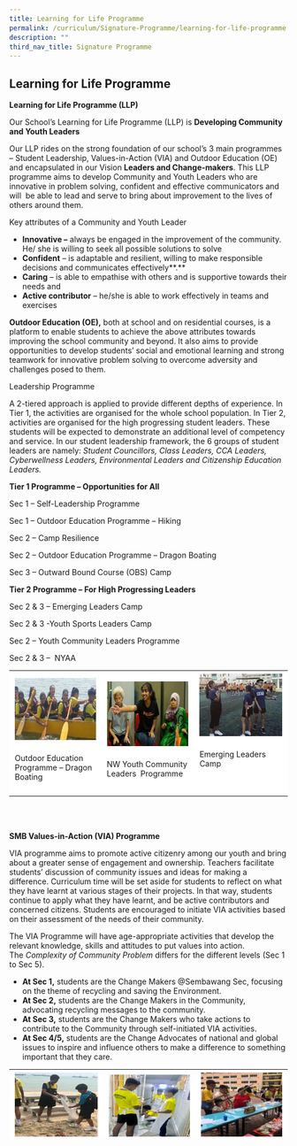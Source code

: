 ```yaml
---
title: Learning for Life Programme
permalink: /curriculum/Signature-Programme/learning-for-life-programme
description: ""
third_nav_title: Signature Programme
---
```

## Learning for Life Programme


**Learning for Life Programme (LLP)**

Our School’s Learning for Life Programme (LLP) is **Developing Community and Youth Leaders**

Our LLP rides on the strong foundation of our school’s 3 main programmes – Student Leadership, Values-in-Action (VIA) and Outdoor Education (OE) and encapsulated in our Vision **Leaders and Change-makers**. This LLP programme aims to develop Community and Youth Leaders who are innovative in problem solving, confident and effective communicators and  will  be able to lead and serve to bring about improvement to the lives of others around them.

Key attributes of a Community and Youth Leader

*   **Innovative –** always be engaged in the improvement of the community. He/ she is willing to seek all possible solutions to solve
*   **Confident** – is adaptable and resilient, willing to make responsible decisions and communicates effectively**.**
*   **Caring** – is able to empathise with others and is supportive towards their needs and
*   **Active contributor** – he/she is able to work effectively in teams and exercises

**Outdoor Education (OE),** both at school and on residential courses, is a platform to enable students to achieve the above attributes towards improving the school community and beyond. It also aims to provide opportunities to develop students’ social and emotional learning and strong teamwork for innovative problem solving to overcome adversity and challenges posed to them.

Leadership Programme

A 2-tiered approach is applied to provide different depths of experience. In Tier 1, the activities are organised for the whole school population. In Tier 2, activities are organised for the high progressing student leaders. These students will be expected to demonstrate an additional level of competency and service. In our student leadership framework, the 6 groups of student leaders are namely: _Student Councillors, Class Leaders, CCA Leaders, Cyberwellness Leaders, Environmental Leaders and Citizenship Education Leaders._

**Tier 1 Programme – Opportunities for All**

Sec 1 – Self-Leadership Programme

Sec 1 – Outdoor Education Programme – Hiking

Sec 2 – Camp Resilience

Sec 2 – Outdoor Education Programme – Dragon Boating

Sec 3 – Outward Bound Course (OBS) Camp

**Tier 2 Programme – For High Progressing Leaders**

Sec 2 & 3 – Emerging Leaders Camp

Sec 2 & 3 -Youth Sports Leaders Camp

Sec 2 – Youth Community Leaders Programme

Sec 2 & 3 –  NYAA

<table width="508" style="box-sizing: inherit; border-collapse: collapse; border-spacing: 0px; max-width: 100%; height: 277px;"><tbody style="box-sizing: inherit;"><tr style="box-sizing: inherit; background: rgb(255, 255, 255);"><td style="box-sizing: inherit; padding: 5px 10px; width: 160px;"><img class="alignnone wp-image-5626 size-full" src="/images/LLP1.jpeg" alt="" width="190" height="150" style="box-sizing: inherit; border: 0px; vertical-align: middle; max-width: 100%; height: auto; margin-bottom: 10px;"><p style="box-sizing: inherit; font-size: 1em;"></p><p style="box-sizing: inherit; font-size: 1em;">Outdoor Education Programme – Dragon Boating</p></td><td style="box-sizing: inherit; padding: 5px 10px; width: 161.6px;"><img class="alignnone wp-image-5626 size-full" src="/images/LLP2.jpeg" alt="" width="190" height="150" style="box-sizing: inherit; border: 0px; vertical-align: middle; max-width: 100%; height: auto; margin-bottom: 10px;"><p style="box-sizing: inherit; font-size: 1em;"></p><p style="box-sizing: inherit; font-size: 1em;">NW Youth Community Leaders&nbsp; Programme</p></td><td style="box-sizing: inherit; padding: 5px 10px; width: 166.4px;"><img class="alignnone wp-image-5627 " src="/images/LLP3.jpeg" alt="" width="178" height="135" style="box-sizing: inherit; border: 0px; vertical-align: middle; max-width: 100%; height: auto; margin-bottom: 10px;"><p style="box-sizing: inherit; font-size: 1em;"></p><p style="box-sizing: inherit; font-size: 1em;">Emerging Leaders Camp</p><p style="box-sizing: inherit; font-size: 1em;">&nbsp;</p></td></tr></tbody></table> 

**SMB Values-in-Action (VIA) Programme**

VIA programme aims to promote active citizenry among our youth and bring about a greater sense of engagement and ownership. Teachers facilitate students’ discussion of community issues and ideas for making a difference. Curriculum time will be set aside for students to reflect on what they have learnt at various stages of their projects. In that way, students continue to apply what they have learnt, and be active contributors and concerned citizens. Students are encouraged to initiate VIA activities based on their assessment of the needs of their community.

The VIA Programme will have age-appropriate activities that develop the relevant knowledge, skills and attitudes to put values into action. The _Complexity of Community Problem_ differs for the different levels (Sec 1 to Sec 5).

*   **At Sec 1,** students are the Change Makers @Sembawang Sec, focusing on the theme of recycling and saving the Environment.
*   **At Sec 2,** students are the Change Makers in the Community, advocating recycling messages to the community.
*   **At Sec 3,** students are the Change Makers who take actions to contribute to the Community through self-initiated VIA activities.
*   **At Sec 4/5,** students are the Change Advocates of national and global issues to inspire and influence others to make a difference to something important that they care.

<table width="506" style="box-sizing: inherit; border-collapse: collapse; border-spacing: 0px; max-width: 100%; height: 122px;"><tbody style="box-sizing: inherit;"><tr style="box-sizing: inherit; background: rgb(255, 255, 255);"><td style="box-sizing: inherit; padding: 5px 10px; width: 161.6px;"><img class="alignnone size-full wp-image-5629" src="/images/LLP4.png" alt="" width="285" height="260" style="box-sizing: inherit; border: 0px; vertical-align: middle; max-width: 100%; height: auto; margin-bottom: 10px;"><p style="box-sizing: inherit; font-size: 1em;"></p><p style="box-sizing: inherit; font-size: 1em;">Change Makers @Sembawang Sec, focusing on the theme of recycling and saving the Environment. – Beach Cleaning</p></td><td style="box-sizing: inherit; padding: 5px 10px; width: 161.6px;"><img class="alignnone size-medium wp-image-5630" src="/images/LLP5.jpeg" alt="" width="300" height="266" sizes="(max-width: 300px) 100vw, 300px" style="box-sizing: inherit; border: 0px; vertical-align: middle; max-width: 100%; height: auto; margin-bottom: 10px;"><p style="box-sizing: inherit; font-size: 1em;"></p><p style="box-sizing: inherit; font-size: 1em;">Change Makers who take actions to contribute to the Community through self-initiated VIA activities. – HDB Gate Painting</p></td><td style="box-sizing: inherit; padding: 5px 10px; width: 162.4px;"><img class="alignnone size-medium wp-image-5631" src="/images/LLP6.jpeg" alt="" width="300" height="246" sizes="(max-width: 300px) 100vw, 300px" style="box-sizing: inherit; border: 0px; vertical-align: middle; max-width: 100%; height: auto; margin-bottom: 10px;"><p style="box-sizing: inherit; font-size: 1em;"></p><p style="box-sizing: inherit; font-size: 1em;">Change Advocates of national and global issues to inspire and influence others to make a difference to something important that they care about. – VIA Carnival</p></td></tr></tbody></table>